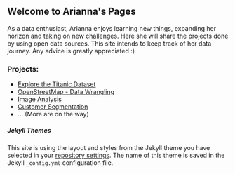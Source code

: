 ## Welcome to Arianna's Pages

As a data enthusiast, Arianna enjoys learning new things, expanding her horizon and taking on new challenges. Here she will share the projects done by using open data sources. This site intends to keep track of her data journey. Any advice is greatly appreciated :) 

### Projects:

- [Explore the Titanic Dataset](https://github.com/swfi/InvestigateDataset/blob/master/Titanic.ipynb)
- [OpenStreetMap - Data Wrangling](https://github.com/swfi/OpenStreetMap/blob/master/Skaene_Data_MongoDB.md)
- [Image Analysis](https://github.com/swfi/Image_Analysis/blob/master/Image%20analysis.ipynb)
- [Customer Segmentation]()
- ... (More are on the way)



##### Jekyll Themes
This site is using the layout and styles from the Jekyll theme you have selected in your [repository settings](https://github.com/swfi/swfi.github.io/settings). The name of this theme is saved in the Jekyll `_config.yml` configuration file.

